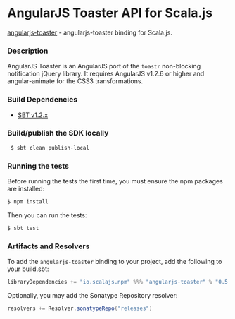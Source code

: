AngularJS Toaster API for Scala.js
================================
[angularjs-toaster](https://www.npmjs.com/package/angularjs-toaster) - angularjs-toaster binding for Scala.js.

### Description

AngularJS Toaster is an AngularJS port of the `toastr` non-blocking notification jQuery library. 
It requires AngularJS v1.2.6 or higher and angular-animate for the CSS3 transformations.

### Build Dependencies

* [SBT v1.2.x](http://www.scala-sbt.org/download.html)

### Build/publish the SDK locally

```bash
 $ sbt clean publish-local
```

### Running the tests

Before running the tests the first time, you must ensure the npm packages are installed:

```bash
$ npm install
```

Then you can run the tests:

```bash
$ sbt test
```

### Artifacts and Resolvers

To add the `angularjs-toaster` binding to your project, add the following to your build.sbt:  

```sbt
libraryDependencies += "io.scalajs.npm" %%% "angularjs-toaster" % "0.5.0"
```

Optionally, you may add the Sonatype Repository resolver:

```sbt   
resolvers += Resolver.sonatypeRepo("releases") 
```